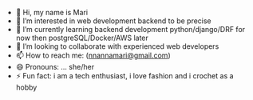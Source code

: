 - 👋 Hi, my name is Mari
- 👀 I’m interested in web development backend to be precise
- 🌱 I’m currently learning backend development python/django/DRF for now then postgreSQL/Docker/AWS later 
- 💞️ I’m looking to collaborate with experienced web developers
- 📫 How to reach me: (nnannamari@gmail.com)
- 😄 Pronouns: ... she/her
- ⚡ Fun fact: i am a tech  enthusiast, i love fashion and i crochet as a hobby

<!---
NnannaMari09033/NnannaMari09033 is a ✨ special ✨ repository because its `README.md` (this file) appears on your GitHub profile.
You can click the Preview link to take a look at your changes.
--->

